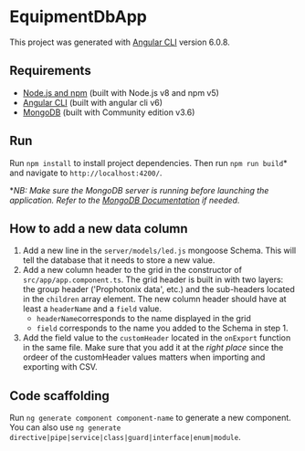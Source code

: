 # EquipmentDbApp

This project was generated with [Angular CLI](https://github.com/angular/angular-cli) version 6.0.8.

## Requirements

- [Node.js and npm](https://nodejs.org/en/) (built with Node.js v8 and npm v5)
- [Angular CLI](https://angular.io/) (built with angular cli v6)
- [MongoDB](https://www.mongodb.com/download-center) (built with Community edition v3.6)

## Run

Run `npm install` to install project dependencies.
Then run `npm run build`* and navigate to `http://localhost:4200/`.

\**NB: Make sure the MongoDB server is running before launching the application. Refer to the [MongoDB Documentation](https://docs.mongodb.com/) if needed.*

## How to add a new data column

1. Add a new line in the `server/models/led.js` mongoose Schema. This will tell the database that it needs to store a new value.
2. Add a new column header to the grid in the constructor of `src/app/app.component.ts`. The grid header is built in with two layers: the group header ('Prophotonix data', etc.) and the sub-headers located in the `children` array element. The new column header should have at least a `headerName` and a `field` value.
    * `headerName`corresponds to the name displayed in the grid
    * `field` corresponds to the name you added to the Schema in step 1.
3. Add the field value to the `customHeader` located in the `onExport` function in the same file. Make sure that you add it at the *right place* since the ordeer of the customHeader values matters when importing and exporting with CSV. 

## Code scaffolding

Run `ng generate component component-name` to generate a new component. You can also use `ng generate directive|pipe|service|class|guard|interface|enum|module`.
